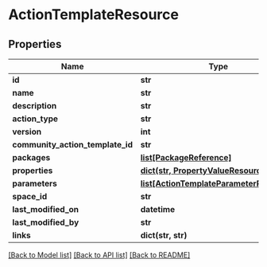 # ActionTemplateResource

## Properties
Name | Type | Description | Notes
------------ | ------------- | ------------- | -------------
**id** | **str** |  | [optional] 
**name** | **str** |  | 
**description** | **str** |  | [optional] 
**action_type** | **str** |  | 
**version** | **int** |  | [optional] 
**community_action_template_id** | **str** |  | [optional] 
**packages** | [**list[PackageReference]**](PackageReference.md) |  | [optional] 
**properties** | [**dict(str, PropertyValueResource)**](PropertyValueResource.md) |  | [optional] 
**parameters** | [**list[ActionTemplateParameterResource]**](ActionTemplateParameterResource.md) |  | [optional] 
**space_id** | **str** |  | [optional] 
**last_modified_on** | **datetime** |  | [optional] 
**last_modified_by** | **str** |  | [optional] 
**links** | **dict(str, str)** |  | [optional] 

[[Back to Model list]](../README.md#documentation-for-models) [[Back to API list]](../README.md#documentation-for-api-endpoints) [[Back to README]](../README.md)


